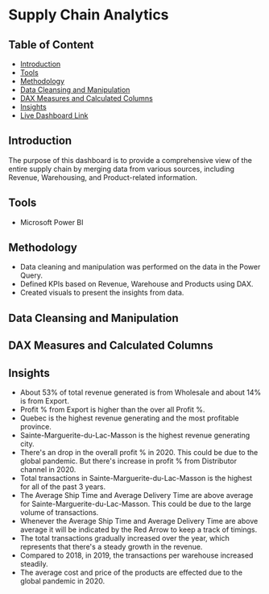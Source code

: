 # Supply Chain Analytics

## Table of Content
* [Introduction](#introduction)
* [Tools](#tools)
* [Methodology](#methodology)
* [Data Cleansing and Manipulation](#data-cleansing-and-manipulation)
* [DAX Measures and Calculated Columns](#dax-measures-and-calculated-columns)
* [Insights](#insights)
* [Live Dashboard Link](https://app.powerbi.com/view?r=eyJrIjoiY2YyZjYzMWMtYzU5OC00NjdhLTk0NTgtYWFjZjgxN2I5ZTg5IiwidCI6ImRmODY3OWNkLWE4MGUtNDVkOC05OWFjLWM4M2VkN2ZmOTVhMCJ9)

## Introduction
The purpose of this dashboard is to provide a comprehensive view of the entire supply chain by merging data from various sources, including Revenue, Warehousing, and Product-related information.

## Tools
* Microsoft Power BI

## Methodology
* Data cleaning and manipulation was performed on the data in the Power Query.
* Defined KPIs based on Revenue, Warehouse and Products using DAX.
* Created visuals to present the insights from data.

## Data Cleansing and Manipulation

## DAX Measures and Calculated Columns

## Insights
* About 53% of total revenue generated is from Wholesale and about 14% is from Export.
* Profit % from Export is higher than the over all Profit %.
* Quebec is the highest revenue generating and the most profitable province.
* Sainte-Marguerite-du-Lac-Masson is the highest revenue generating city.
* There's an drop in the overall profit % in 2020. This could be due to the global pandemic. But there's increase in profit % from Distributor channel in 2020.
* Total transactions in Sainte-Marguerite-du-Lac-Masson is the highest for all of the past 3 years.
* The Average Ship Time and Average Delivery Time are above average for Sainte-Marguerite-du-Lac-Masson. This could be due to the large volume of transactions.
* Whenever the Average Ship Time and Average Delivery Time are above average it will be indicated by the Red Arrow to keep a track of timings.
* The total transactions gradually increased over the year, which represents that there's a steady growth in the revenue.
* Compared to 2018, in 2019, the transactions per warehouse increased steadily.
* The average cost and price of the products are effected due to the global pandemic in 2020.
